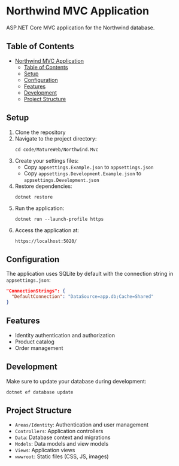 # Northwind MVC Application

ASP.NET Core MVC application for the Northwind database.

## Table of Contents
- [Northwind MVC Application](#northwind-mvc-application)
  - [Table of Contents](#table-of-contents)
  - [Setup](#setup)
  - [Configuration](#configuration)
  - [Features](#features)
  - [Development](#development)
  - [Project Structure](#project-structure)

## Setup

1. Clone the repository
2. Navigate to the project directory:
   ```
   cd code/MatureWeb/Northwind.Mvc
   ```
3. Create your settings files:
   - Copy `appsettings.Example.json` to `appsettings.json`
   - Copy `appsettings.Development.Example.json` to `appsettings.Development.json`
4. Restore dependencies:
   ```
   dotnet restore
   ```
5. Run the application:
   ```
   dotnet run --launch-profile https
   ```
6. Access the application at:
   ```
   https://localhost:5020/
   ```

## Configuration

The application uses SQLite by default with the connection string in `appsettings.json`:

```json
"ConnectionStrings": {
  "DefaultConnection": "DataSource=app.db;Cache=Shared"
}
```

## Features

- Identity authentication and authorization
- Product catalog
- Order management

## Development

Make sure to update your database during development:

```
dotnet ef database update
```

## Project Structure

- `Areas/Identity`: Authentication and user management
- `Controllers`: Application controllers
- `Data`: Database context and migrations
- `Models`: Data models and view models
- `Views`: Application views
- `wwwroot`: Static files (CSS, JS, images)